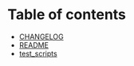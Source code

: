 # Table of contents

* [CHANGELOG](README.md)
* [README](<README (1).md>)
* [test\_scripts](test\_scripts/README.md)
